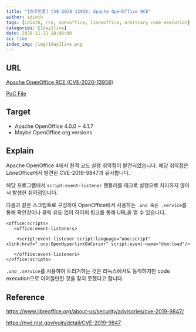 ```yaml
---
title: "[하루한줄] CVE-2020-13958: Apache OpenOffice RCE"
author: idioth
tags: [idioth, rce, openoffice, libreoffice, arbitrary code execution]
categories: [1day1line]
date: 2020-11-12 18:00:00
cc: true
index_img: /img/1day1line.png
---
```


## URL 

[Apache OpenOffice RCE (CVE-2020-13958)](https://github.com/irsl/apache-openoffice-rce-via-uno-links)

[PoC File](https://github.com/irsl/apache-openoffice-rce-via-uno-links/blob/master/job-offer-CONFIDENTIAL.odt)



## Target

- Apache OpenOffice 4.0.0 ~ 4.1.7
- Maybe OpenOffice.org versions



## Explain

Apache OpenOffice 4에서 원격 코드 실행 취약점이 발견되었습니다. 해당 취약점은 LibreOffice에서 발견된 CVE-2019-9847과 유사합니다.

해당 프로그램에서 `script:event-listener` 핸들러를 매크로 실행으로 처리하지 않아서 발생한 취약점입니다.

다음과 같은 스크립트로 구성하여 OpenOffice에서 사용하는 `.uno 혹은 .service`를 통해 확인창이나 클릭 유도 없이 하이퍼 링크를 통해 URL을 열 수 있습니다.

```
<office:scripts>
   <office:event-listeners>

    <script:event-listener script:language="ooo:script"
xlink:href=".uno:OpenHyperlinkOnCursor" script:event-name="dom:load"/>

   </office:event-listeners>
</office:scripts>
```

`.uno .service`를 사용하여 트리거하는 것은 리눅스에서도 동작하지만 code execution으로 이어질만한 것을 찾지 못했다고 합니다.



## Reference

https://www.libreoffice.org/about-us/security/advisories/cve-2019-9847/

https://nvd.nist.gov/vuln/detail/CVE-2019-9847